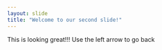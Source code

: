```yaml
---
layout: slide
title: "Welcome to our second slide!"
---
```

This is looking great!!!
Use the left arrow to go back
